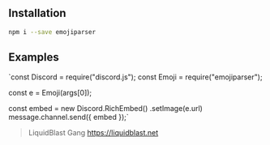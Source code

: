 
## Installation

```sh
npm i --save emojiparser
```

## Examples
`const Discord = require("discord.js");
 const Emoji = require("emojiparser");

 const e = Emoji(args[0]);
 
 const embed = new Discord.RichEmbed()
    .setImage(e.url)
    message.channel.send({
    embed
});`

> LiquidBlast Gang https://liquidblast.net